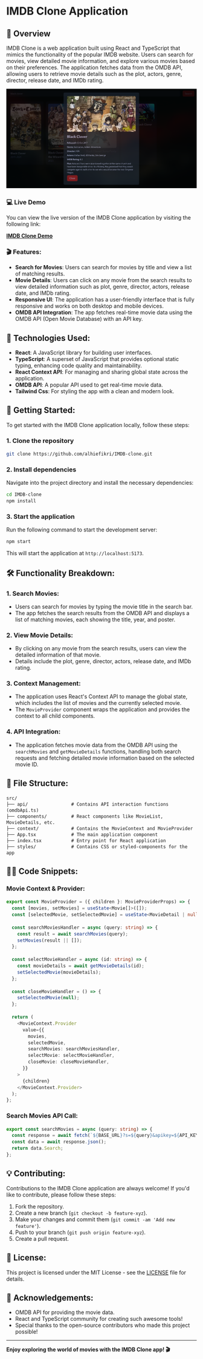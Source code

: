 # **IMDB Clone Application**

## 📖 **Overview**

IMDB Clone is a web application built using React and TypeScript that mimics the functionality of the popular IMDB website. Users can search for movies, view detailed movie information, and explore various movies based on their preferences. The application fetches data from the OMDB API, allowing users to retrieve movie details such as the plot, actors, genre, director, release date, and IMDb rating.

![Movie App Screenshot](public/image.png)

### 💻 **Live Demo**

You can view the live version of the IMDB Clone application by visiting the following link:

**[IMDB Clone Demo](https://imdb-clone-swart-five.vercel.app/)**

### 🎬 **Features**:

- **Search for Movies**: Users can search for movies by title and view a list of matching results.
- **Movie Details**: Users can click on any movie from the search results to view detailed information such as plot, genre, director, actors, release date, and IMDb rating.
- **Responsive UI**: The application has a user-friendly interface that is fully responsive and works on both desktop and mobile devices.
- **OMDB API Integration**: The app fetches real-time movie data using the OMDB API (Open Movie Database) with an API key.

## 🔧 **Technologies Used**:

- **React**: A JavaScript library for building user interfaces.
- **TypeScript**: A superset of JavaScript that provides optional static typing, enhancing code quality and maintainability.
- **React Context API**: For managing and sharing global state across the application.
- **OMDB API**: A popular API used to get real-time movie data.
- **Tailwind Css**: For styling the app with a clean and modern look.

## 🚀 **Getting Started**:

To get started with the IMDB Clone application locally, follow these steps:

### 1. **Clone the repository**

```bash
git clone https://github.com/alhiefikri/IMDB-clone.git
```

### 2. **Install dependencies**

Navigate into the project directory and install the necessary dependencies:

```bash
cd IMDB-clone
npm install
```

### 3. **Start the application**

Run the following command to start the development server:

```bash
npm start
```

This will start the application at `http://localhost:5173`.

## 🛠️ **Functionality Breakdown**:

### **1. Search Movies:**

- Users can search for movies by typing the movie title in the search bar.
- The app fetches the search results from the OMDB API and displays a list of matching movies, each showing the title, year, and poster.

### **2. View Movie Details:**

- By clicking on any movie from the search results, users can view the detailed information of that movie.
- Details include the plot, genre, director, actors, release date, and IMDb rating.

### **3. Context Management:**

- The application uses React's Context API to manage the global state, which includes the list of movies and the currently selected movie.
- The `MovieProvider` component wraps the application and provides the context to all child components.

### **4. API Integration:**

- The application fetches movie data from the OMDB API using the `searchMovies` and `getMovieDetails` functions, handling both search requests and fetching detailed movie information based on the selected movie ID.

## 📁 **File Structure**:

```
src/
├── api/                # Contains API interaction functions (omdbApi.ts)
├── components/         # React components like MovieList, MovieDetails, etc.
├── context/            # Contains the MovieContext and MovieProvider
├── App.tsx             # The main application component
├── index.tsx           # Entry point for React application
├── styles/             # Contains CSS or styled-components for the app
```

## 🧑‍💻 **Code Snippets**:

### **Movie Context & Provider**:

```typescript
export const MovieProvider = ({ children }: MovieProviderProps) => {
  const [movies, setMovies] = useState<Movie[]>([]);
  const [selectedMovie, setSelectedMovie] = useState<MovieDetail | null>(null);

  const searchMoviesHandler = async (query: string) => {
    const result = await searchMovies(query);
    setMovies(result || []);
  };

  const selectMovieHandler = async (id: string) => {
    const movieDetails = await getMovieDetails(id);
    setSelectedMovie(movieDetails);
  };

  const closeMovieHandler = () => {
    setSelectedMovie(null);
  };

  return (
    <MovieContext.Provider
      value={{
        movies,
        selectedMovie,
        searchMovies: searchMoviesHandler,
        selectMovie: selectMovieHandler,
        closeMovie: closeMovieHandler,
      }}
    >
      {children}
    </MovieContext.Provider>
  );
};
```

### **Search Movies API Call**:

```typescript
export const searchMovies = async (query: string) => {
  const response = await fetch(`${BASE_URL}?s=${query}&apikey=${API_KEY}`);
  const data = await response.json();
  return data.Search;
};
```

## 💡 **Contributing**:

Contributions to the IMDB Clone application are always welcome! If you'd like to contribute, please follow these steps:

1. Fork the repository.
2. Create a new branch (`git checkout -b feature-xyz`).
3. Make your changes and commit them (`git commit -am 'Add new feature'`).
4. Push to your branch (`git push origin feature-xyz`).
5. Create a pull request.

## 📜 **License**:

This project is licensed under the MIT License - see the [LICENSE](LICENSE) file for details.

## 🤝 **Acknowledgements**:

- OMDB API for providing the movie data.
- React and TypeScript community for creating such awesome tools!
- Special thanks to the open-source contributors who made this project possible!

---

**Enjoy exploring the world of movies with the IMDB Clone app! 🎬**
